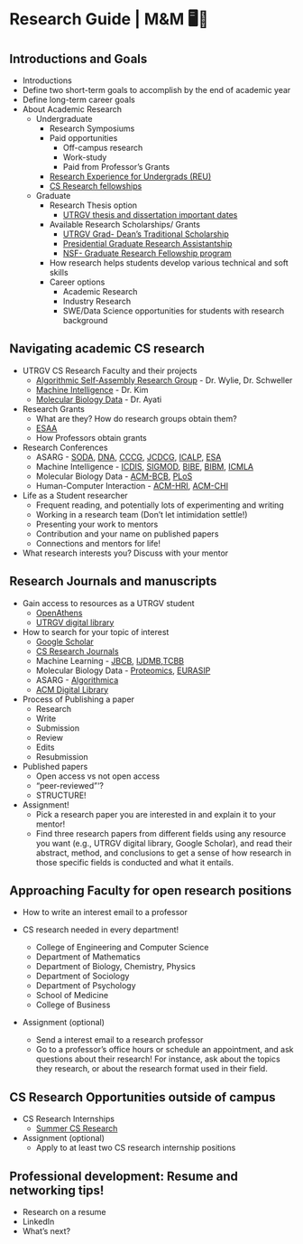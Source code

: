 # Research Guide | M&M 🖥🧪

## Introductions and Goals
- Introductions
- Define two short-term goals to accomplish by the end of academic year
- Define long-term career goals
- About Academic Research
  - Undergraduate
    - Research Symposiums
    - Paid opportunities
      - Off-campus research 
      - Work-study
      - Paid from Professor’s Grants
    - [Research Experience for Undergrads (REU)](https://www.nsf.gov/funding/pgm_summ.jsp?pims_id=5517)
    - [CS Research fellowships](https://www.pathwaystoscience.org/Discipline.aspx?sort=TEC-ComputerSci_Computer%20Sciences#Undergraduate%20Students)
   - Graduate
     - Research Thesis option
       - [UTRGV thesis and dissertation important dates](https://www.utrgv.edu/graduate/for-new-and-current-students/thesis-and-dissertation/index.htm)
     - Available Research Scholarships/ Grants
       - [UTRGV Grad- Dean’s Traditional Scholarship](https://www.utrgv.edu/graduate/funding/traditional-deans-scholarship/index.htm)
       - [Presidential Graduate Research Assistantship](https://www.utrgv.edu/chemistry/_files/documents/pres-gra-f18.pdf)
       - [NSF- Graduate Research Fellowship program](https://www.nsfgrfp.org)
     - How research helps students develop various technical and soft skills
     - Career options 
       - Academic Research
       - Industry Research
       - SWE/Data Science opportunities for students with research background 

## Navigating academic CS research 
- UTRGV CS Research Faculty and their projects
  - [Algorithmic Self-Assembly Research Group](https://asarg.hackresearch.com/main/) - Dr. Wylie, Dr. Schweller
  - [Machine Intelligence](http://donkim22.dreamhosters.com/) - Dr. Kim
  - [Molecular Biology Data](https://faculty.utrgv.edu/marzieh.ayati/research.html) - Dr. Ayati
- Research Grants 
  - What are they? How do research groups obtain them?
  - [ESAA](https://www.utrgv.edu/engaged/esaa/index.htm)
  - How Professors obtain grants
- Research Conferences
  - ASARG - [SODA](https://www.siam.org/conferences/cm/conference/soda21), [DNA](http://dna27.iopconfs.org/Home), [CCCG](https://www.cccg.ca/), [JCDCG](http://www.alg.cei.uec.ac.jp/itohiro/JCDCGG/), [ICALP](http://easyconferences.eu/icalp2021/), [ESA](http://esa-symposium.org/)
  - Machine Intelligence - [ICDIS](https://www.icdis.org/), [SIGMOD](https://sigmod.org/), [BIBE](https://www.ieeebibe2020.org/), [BIBM](https://ieeebibm.org/BIBM2021/), [ICMLA](https://www.icmla-conference.org/)
  - Molecular Biology Data - [ACM-BCB](http://acm-bcb.org/), [PLoS](https://plos.org/)
  - Human-Computer Interaction - [ACM-HRI](https://humanrobotinteraction.org/2022/), [ACM-CHI](https://chi.acm.org/)
- Life as a Student researcher
  - Frequent reading, and potentially lots of experimenting and writing
  - Working in a research team (Don’t let intimidation settle!)
  - Presenting your work to mentors
  - Contribution and your name on published papers
  - Connections and mentors  for life!
- What research interests you?  Discuss with your mentor

## Research Journals and manuscripts
- Gain access to resources as a UTRGV student
  - [OpenAthens](https://www.openathens.net)
  - [UTRGV digital library](https://www.utrgv.edu/library/)
- How to search for your topic of interest
  - [Google Scholar](scholar.google.com/)
  - [CS Research Journals](https://www.springer.com/gp/computer-science/all-journals-in-computer-science)
  - Machine Learning - [JBCB](https://www.worldscientific.com/worldscinet/jbcb?campaignid=336010695&adgroupid=23075846775&creative=88596011175&keyword=&gclid=Cj0KCQjwo-aCBhC-ARIsAAkNQisLTFgHv6en0N5StVXHk7ljBEZhY7Yz5ProwRXKTaL_x4VtVB9Xo4saAujGEALw_wcB), [IJDMB](https://www.inderscience.com/jhome.php?jcode=ijdmb),[TCBB](https://dl.acm.org/journal/tcbb)
  - Molecular Biology Data - [Proteomics](https://analyticalsciencejournals.onlinelibrary.wiley.com/journal/16159861), [EURASIP](https://bsb-eurasipjournals.springeropen.com/)
  - ASARG - [Algorithmica](https://www.springer.com/journal/453)
  - [ACM Digital Library](https://dl.acm.org/)
- Process of Publishing a paper
  - Research
  - Write
  - Submission
  - Review
  - Edits
  - Resubmission
- Published papers
  - Open access vs not open access 
  - “peer-reviewed”‘? 
  - STRUCTURE!
- Assignment!
  - Pick a research paper you are interested in and explain it to your mentor!
  - Find three research papers from different fields using any resource you want (e.g., UTRGV digital library, Google Scholar), and read their abstract, method, and conclusions to get a sense of how research in those specific fields is conducted and what it entails.
	
## Approaching Faculty for open research positions
- How to write an interest email to a professor
- CS research needed in every department!
  - College of Engineering and Computer Science
  - Department of Mathematics
  - Department of Biology, Chemistry, Physics
  - Department of Sociology
  - Department of Psychology
  - School of Medicine
  - College of Business

- Assignment (optional)
  - Send a interest email to a research professor 
  - Go to a professor’s office hours or schedule an appointment, and ask questions about their research! For instance, ask about the topics they research, or about the research format used in their field.

## CS Research Opportunities outside of campus
- CS Research Internships 
  - [Summer CS Research](https://www.mtholyoke.edu/~blerner/summer.html)
- Assignment (optional)
  - Apply to at least two CS research internship positions


## Professional development: Resume and networking tips!
- Research on a resume
- LinkedIn
- What’s next?




